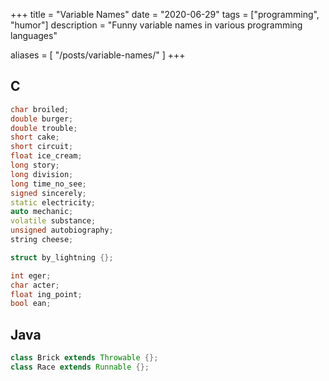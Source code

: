 +++
title = "Variable Names"
date = "2020-06-29"
tags = ["programming", "humor"]
description = "Funny variable names in various programming languages"

aliases = [
  "/posts/variable-names/"
]
+++

## C

```cpp
char broiled;
double burger;
double trouble;
short cake;
short circuit;
float ice_cream;
long story;
long division;
long time_no_see;
signed sincerely;
static electricity;
auto mechanic;
volatile substance;
unsigned autobiography;
string cheese;

struct by_lightning {};

int eger;
char acter;
float ing_point;
bool ean;
```

## Java

```java
class Brick extends Throwable {};
class Race extends Runnable {};
```
